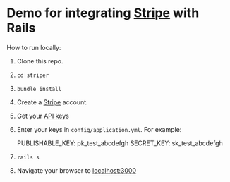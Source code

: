 # Demo for integrating [Stripe](https://stripe.com/) with Rails

How to run locally:

1. Clone this repo.

2. `cd striper`

3. `bundle install`

4. Create a [Stripe](https://stripe.com/) account.

5. Get your [API keys](https://dashboard.stripe.com/account/apikeys)

6. Enter your keys in `config/application.yml`. For example:

    PUBLISHABLE_KEY: pk_test_abcdefgh
    SECRET_KEY: sk_test_abcdefgh

7. `rails s`

8. Navigate your browser to [localhost:3000](http://localhost:3000)
